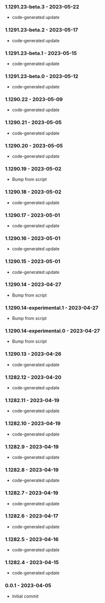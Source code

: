 ### 1.1291.23-beta.3 - 2023-05-22

- code-generated update

### 1.1291.23-beta.2 - 2023-05-17

- code-generated update

### 1.1291.23-beta.1 - 2023-05-15

- code-generated update

### 1.1291.23-beta.0 - 2023-05-12

- code-generated update

### 1.1290.22 - 2023-05-09

- code-generated update

### 1.1290.21 - 2023-05-05

- code-generated update

### 1.1290.20 - 2023-05-05

- code-generated update

### 1.1290.19 - 2023-05-02

- Bump from script

### 1.1290.18 - 2023-05-02

- code-generated update

### 1.1290.17 - 2023-05-01

- code-generated update

### 1.1290.16 - 2023-05-01

- code-generated update

### 1.1290.15 - 2023-05-01

- code-generated update

### 1.1290.14 - 2023-04-27

- Bump from script

### 1.1290.14-experimental.1 - 2023-04-27

- Bump from script

### 1.1290.14-experimental.0 - 2023-04-27

- Bump from script

### 1.1290.13 - 2023-04-26

- code-generated update

### 1.1282.12 - 2023-04-20

- code-generated update

### 1.1282.11 - 2023-04-19

- code-generated update

### 1.1282.10 - 2023-04-19

- code-generated update

### 1.1282.9 - 2023-04-19

- code-generated update

### 1.1282.8 - 2023-04-19

- code-generated update

### 1.1282.7 - 2023-04-19

- code-generated update

### 1.1282.6 - 2023-04-17

- code-generated update

### 1.1282.5 - 2023-04-16

- code-generated update

### 1.1282.4 - 2023-04-15

- code-generated update

### 0.0.1 - 2023-04-05

- Initial commit